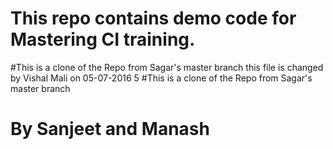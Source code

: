 
# This repo contains demo code for Mastering CI training.
#This is a clone of the Repo from Sagar's master branch
this file is changed by Vishal Mali on 05-07-2016 5
#This is a clone of the Repo from Sagar's master branch
# By Sanjeet and Manash

